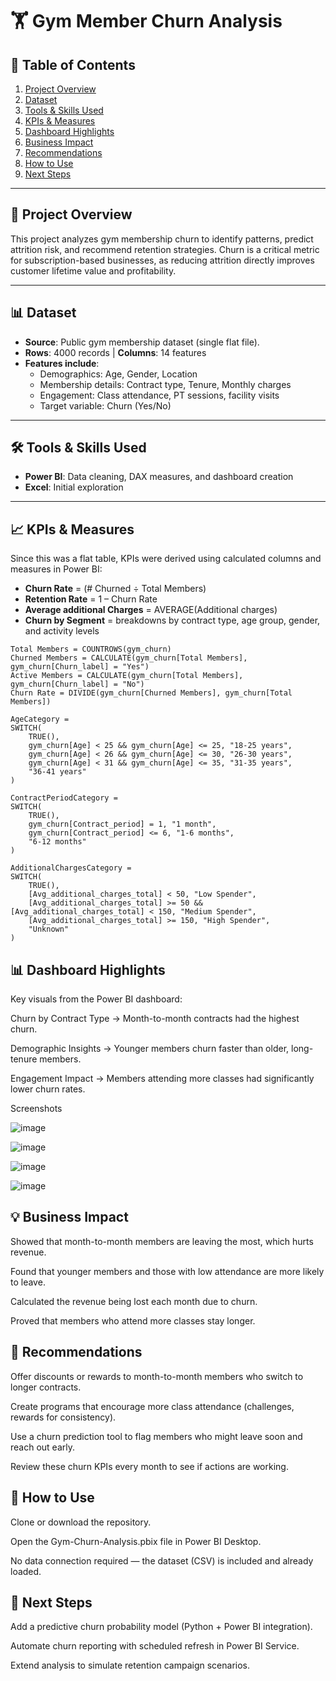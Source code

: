 # 🏋️ Gym Member Churn Analysis  

## 📑 Table of Contents
1. [Project Overview](#-project-overview)  
2. [Dataset](#-dataset)  
3. [Tools & Skills Used](#-tools--skills-used)  
4. [KPIs & Measures](#-kpis--measures)  
5. [Dashboard Highlights](#-dashboard-highlights)  
6. [Business Impact](#-business-impact)  
7. [Recommendations](#-recommendations)  
8. [How to Use](#-how-to-use)  
9. [Next Steps](#-next-steps)  

---

## 📌 Project Overview  
This project analyzes gym membership churn to identify patterns, predict attrition risk, and recommend retention strategies. 
Churn is a critical metric for subscription-based businesses, as reducing attrition directly improves customer lifetime value and profitability.  

---

## 📊 Dataset  
- **Source**: Public gym membership dataset (single flat file).  
- **Rows**: 4000 records | **Columns**: 14 features  
- **Features include**:  
  - Demographics: Age, Gender, Location  
  - Membership details: Contract type, Tenure, Monthly charges  
  - Engagement: Class attendance, PT sessions, facility visits  
  - Target variable: Churn (Yes/No)  

---

## 🛠️ Tools & Skills Used  
- **Power BI**: Data cleaning, DAX measures, and dashboard creation  
- **Excel**: Initial exploration  

---

## 📈 KPIs & Measures  
Since this was a flat table, KPIs were derived using calculated columns and measures in Power BI:  
- **Churn Rate** = (# Churned ÷ Total Members)  
- **Retention Rate** = 1 – Churn Rate  
- **Average additional Charges** = AVERAGE(Additional charges)  
- **Churn by Segment** = breakdowns by contract type, age group, gender, and activity levels  

```DAX
Total Members = COUNTROWS(gym_churn)
Churned Members = CALCULATE(gym_churn[Total Members], gym_churn[Churn_label] = "Yes")
Active Members = CALCULATE(gym_churn[Total Members], gym_churn[Churn_label] = "No")
Churn Rate = DIVIDE(gym_churn[Churned Members], gym_churn[Total Members])

AgeCategory = 
SWITCH(
    TRUE(),
    gym_churn[Age] < 25 && gym_churn[Age] <= 25, "18-25 years",
    gym_churn[Age] < 26 && gym_churn[Age] <= 30, "26-30 years",
    gym_churn[Age] < 31 && gym_churn[Age] <= 35, "31-35 years",
    "36-41 years"
)

ContractPeriodCategory = 
SWITCH(
    TRUE(),
    gym_churn[Contract_period] = 1, "1 month",
    gym_churn[Contract_period] <= 6, "1-6 months",
    "6-12 months"
)

AdditionalChargesCategory = 
SWITCH(
    TRUE(),
    [Avg_additional_charges_total] < 50, "Low Spender",
    [Avg_additional_charges_total] >= 50 && [Avg_additional_charges_total] < 150, "Medium Spender",
    [Avg_additional_charges_total] >= 150, "High Spender",
    "Unknown"
)
```


## 📊 Dashboard Highlights
Key visuals from the Power BI dashboard:

Churn by Contract Type → Month-to-month contracts had the highest churn.

Demographic Insights → Younger members churn faster than older, long-tenure members.

Engagement Impact → Members attending more classes had significantly lower churn rates.


Screenshots


![image](https://github.com/user-attachments/assets/352f6336-b982-4fa3-b8fb-096e48ecc6e4)


![image](https://github.com/user-attachments/assets/e85b43a0-54e4-4a6b-8da4-1d6528ad8fa7)


![image](https://github.com/user-attachments/assets/8fdfc1c0-da90-4279-b09e-83a19b60eed6)


![image](https://github.com/user-attachments/assets/02863b61-f392-41d6-853e-32074dae3836)



## 💡 Business Impact

Showed that month-to-month members are leaving the most, which hurts revenue.

Found that younger members and those with low attendance are more likely to leave.

Calculated the revenue being lost each month due to churn.

Proved that members who attend more classes stay longer.

## 📝 Recommendations

Offer discounts or rewards to month-to-month members who switch to longer contracts.

Create programs that encourage more class attendance (challenges, rewards for consistency).

Use a churn prediction tool to flag members who might leave soon and reach out early.

Review these churn KPIs every month to see if actions are working.

## 🚀 How to Use

Clone or download the repository.

Open the Gym-Churn-Analysis.pbix file in Power BI Desktop.

No data connection required — the dataset (CSV) is included and already loaded.


## 📌 Next Steps

Add a predictive churn probability model (Python + Power BI integration).

Automate churn reporting with scheduled refresh in Power BI Service.

Extend analysis to simulate retention campaign scenarios.
